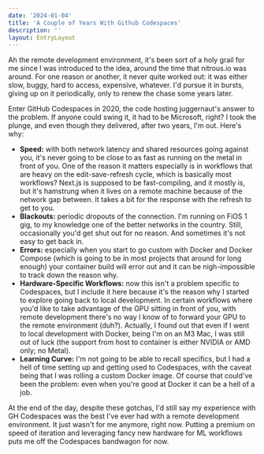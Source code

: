 ```yaml
---
date: '2024-01-04'
title: 'A Couple of Years With Github Codespaces'
description: ''
layout: EntryLayout
---
```


Ah the remote development environment, it's been sort of a holy grail for me since I was introduced to the idea, around the time that nitrous.io was around. For one reason or another, it never quite worked out: it was either slow, buggy, hard to access, expensive, whatever. I'd pursue it in bursts, giving up on it periodically, only to renew the chase some years later.

Enter GitHub Codespaces in 2020, the code hosting juggernaut's answer to the problem. If anyone could swing it, it had to be Microsoft, right? I took the plunge, and even though they delivered, after two years, I'm out. Here's why:

* **Speed:** with both network latency and shared resources going against you, it's never going to be close to as fast as running on the metal in front of you. One of the reason it matters especially is in workflows that are heavy on the edit-save-refresh cycle, which is basically most workflows? Next.js is supposed to be fast-compiling, and it mostly is, but it's hamstrung when it lives on a remote machine because of the network gap between. It takes a bit for the response with the refresh to get to you.
* **Blackouts:** periodic dropouts of the connection. I'm running on FiOS 1 gig, to my knowledge one of the better networks in the country. Still, occasionally you'd get shut out for no reason. And sometimes it's not easy to get back in.
* **Errors:** especially when you start to go custom with Docker and Docker Compose (which is going to be in most projects that around for long enough) your container build will error out and it can be nigh-impossible to track down the reason why.
* **Hardware-Specific Workflows:** now this isn't a problem specific to Codespaces, but I include it here because it's the reason why I started to explore going back to local development. In certain workflows where you'd like to take advantage of the GPU sitting in front of you, with remote development there's no way I know of to forward your GPU to the remote environment (duh?). Actually, I found out that even if I went to local development with Docker, being I'm on an M3 Mac, I was still out of luck (the support from host to container is either NVIDIA or AMD only; no Metal).
* **Learning Curve:** I'm not going to be able to recall specifics, but I had a hell of time setting up and getting used to Codespaces, with the caveat being that I was rolling a custom Docker image. Of course that could've been the problem: even when you're good at Docker it can be a hell of a job.

At the end of the day, despite these gotchas, I'd still say my experience with GH Codespaces was the best I've ever had with a remote development environment. It just wasn't for me anymore, right now. Putting a premium on speed of iteration and leveraging fancy new hardware for ML workflows puts me off the Codespaces bandwagon for now.


